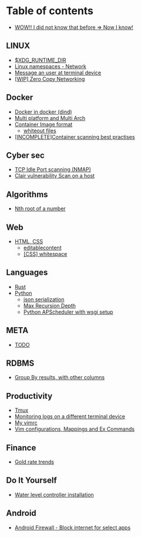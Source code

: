 # Table of contents

* [WOW!! I did not know that before =&gt; Now I know!](README.md)

## LINUX

* [$XDG\_RUNTIME\_DIR](linux/usdxdg_runtime_dir.md)
* [Linux namespaces - Network](linux/linux-namespaces-network.md)
* [Message an user at terminal device](linux/message-an-user-at-terminal-device.md)
* [\[WIP\] Zero Copy Networking](linux/wip-zero-copy-networking.md)

## Docker

* [Docker in docker \(dind\)](docker/docker-in-docker-dind.md)
* [Multi platform and Multi Arch](docker/multi-platform-and-multi-arch.md)
* [Container Image format](docker/container-image-format/README.md)
  * [whiteout files](docker/container-image-format/whiteout-files.md)
* [\[INCOMPLETE\]Container scanning best practises](docker/incomplete-container-scanning-best-practises.md)

## Cyber sec

* [TCP Idle Port scanning \(NMAP\)](cyber-sec/tcp-idle-port-scanning-nmap.md)
* [Clair vulnerability Scan on a host](cyber-sec/cve-scanning.md)

## Algorithms <a id="a-and-ds"></a>

* [Nth root of a number](a-and-ds/nth-root-of-a-number.md)

## Web

* [HTML, CSS](web/html/README.md)
  * [editablecontent](web/html/editablecontent.md)
  * [\[CSS\] whitespace](web/html/css-whitespace.md)

## Languages

* [Rust](languages/rust.md)
* [Python](languages/python/README.md)
  * [json serialization](languages/python/json-serialization.md)
  * [Max Recursion Depth](languages/python/max-recursion-depth.md)
  * [Python APScheduler with wsgi setup](languages/python/python-apscheduler-with-wsgi-setup.md)

## META

* [TODO](meta/todo.md)

## RDBMS

* [Group By results, with other columns](rdbms/group-by-results-with-other-columns.md)

## Productivity

* [Tmux](productivity/tmux.md)
* [Monitoring logs on a different terminal device](productivity/monitoring-logs-on-a-different-terminal-device.md)
* [My vimrc](productivity/my-vimrc.md)
* [Vim configurations, Mappings and Ex Commands](productivity/vim-configurations.md)

## Finance

* [Gold rate trends](finance/gold-rate-trends.md)

## Do It Yourself

* [Water level controller installation](do-it-yourself/water-level-controller-installation.md)

## Android

* [Android Firewall - Block internet for select apps](android/android-firewall-block-internet-for-select-apps.md)

